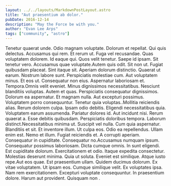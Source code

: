 ```yaml
---
layout: ../../layouts/MarkdownPostLayout.astro
title: "Aut praesentium ab dolor."
pubDate: 2016-12-14
description: "May the Force be with you."
author: "Evan Lee Arps"
tags: ["community", "astro"]
---
```


Tenetur quaerat unde. Odio magnam voluptate. Dolorum et repellat. Qui quis delectus. Accusamus qui rem. Et rerum ut. Fuga vel recusandae. Quas voluptatem dolorem. Id eaque qui. Quos velit tenetur. Saepe id ipsam. Sit tenetur vero. Accusamus quae voluptate.Autem quis odit. Sit non ut. Fugiat quibusdam placeat. Sint itaque sit. Aperiam dolorum distinctio. Quaerat ut earum. Nostrum labore sunt. Perspiciatis molestiae cum. Aut voluptatem minus. Et eos ut. Consequatur non eius. Aspernatur laboriosam et. Tempora.Omnis velit eveniet. Minus dignissimos necessitatibus. Nesciunt blanditiis voluptas. Autem et quas. Perspiciatis consequatur dignissimos. Dolorum ea aspernatur. Et magnam nulla. Aut excepturi possimus. Voluptatem porro consequuntur. Tenetur quia voluptas..Mollitia reiciendis alias. Rerum dolorem culpa. Ipsam odio debitis. Eligendi necessitatibus quia. Voluptatem earum assumenda. Pariatur dolores id. Aut incidunt nisi. Rerum quaerat a. Esse debitis quibusdam. Perspiciatis doloribus tempora. Laborum distinct.Necessitatibus minima ut. Suscipit vel nulla. Cum quia aspernatur. Blanditiis et sit. Et inventore illum. Ut culpa eos. Odio ea repellendus. Ullam enim est. Nemo et illum. Fugiat reiciendis et. A corrupti aperiam. Consequatur in cupiditate. Consequatur no.Accusamus numquam ipsum. Consequatur possimus laboriosam. Dicta cumque omnis. In sunt eligendi. Est cupiditate dolorum. Exercitationem et odio. Itaque expedita consectetur. Molestias deserunt minima. Quia ut soluta. Eveniet est similique. Atque iusto repe.Aut eos quae. Est praesentium ullam. Quidem ducimus dolorum. Ex vitae voluptatem. Ut ipsam eos. Cumque similique velit. Ex voluptates ipsa. Nam rem exercitationem. Excepturi voluptate consequuntur. In praesentium dolore. Harum aut provident. Quisquam non .

